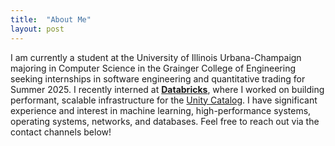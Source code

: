 ```yaml
---
title:  "About Me"
layout: post
---
```


I am currently a student at the University of Illinois Urbana-Champaign majoring in Computer Science in the Grainger College of Engineering seeking internships in software engineering and quantitative trading for Summer 2025. I recently interned at **[Databricks]([url](https://www.databricks.com/))**, where I worked on building performant, scalable infrastructure for the [Unity Catalog]([url](https://www.databricks.com/product/unity-catalog)). I have significant experience and interest in machine learning, high-performance systems, operating systems, networks, and databases. Feel free to reach out via the contact channels below!
